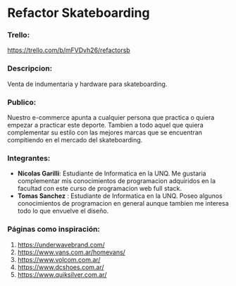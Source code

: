 # Refactor Skateboarding

### Trello:
https://trello.com/b/mFVDvh26/refactorsb

### Descripcion:
Venta de indumentaria y hardware para skateboarding.

### Publico:
Nuestro e-commerce apunta a cualquier persona que practica o quiera empezar a practicar este deporte. Tambien
a todo aquel que quiera complementar su estilo con las mejores marcas que se encuentran compitiendo en el
mercado del skateboarding.

### Integrantes: 
- **Nicolas Garilli**: Estudiante de Informatica en la UNQ. Me gustaria complementar mis conocimientos de programacion adquiridos en la facultad con este curso de programacion web full stack.
- **Tomas Sanchez** : Estudiante de Informatica en la UNQ. Poseo algunos conocimientos de programacion en general aunque tambien me interesa todo lo que envuelve el diseño.

### Páginas como inspiración: 
1. https://underwavebrand.com/
2. https://www.vans.com.ar/homevans/
3. https://www.volcom.com.ar/
4. https://www.dcshoes.com.ar/
5. https://www.quiksilver.com.ar/

